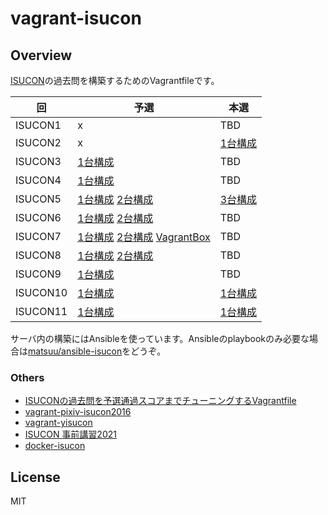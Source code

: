 # vagrant-isucon

## Overview

[ISUCON](http://isucon.net/)の過去問を構築するためのVagrantfileです。

| 回 | 予選 | 本選 |
| --- | --- | --- |
| ISUCON1 | x | TBD |
| ISUCON2 | x | [1台構成](https://github.com/matsuu/vagrant-isucon/tree/master/isucon2) |
| ISUCON3 | [1台構成](https://github.com/matsuu/vagrant-isucon/tree/master/isucon3-qualifier) | TBD |
| ISUCON4 | [1台構成](https://github.com/matsuu/vagrant-isucon/tree/master/isucon4-qualifier) | TBD |
| ISUCON5 | [1台構成](https://github.com/matsuu/vagrant-isucon/tree/master/isucon5-qualifier-standalone) [2台構成](https://github.com/matsuu/vagrant-isucon/tree/master/isucon5-qualifier) | [3台構成](https://github.com/matsuu/vagrant-isucon/tree/master/isucon5-final) |
| ISUCON6 | [1台構成](https://github.com/matsuu/vagrant-isucon/tree/master/isucon6-qualifier-standalone) [2台構成](https://github.com/matsuu/vagrant-isucon/tree/master/isucon6-qualifier) | TBD |
| ISUCON7 | [1台構成](https://github.com/matsuu/vagrant-isucon/tree/master/isucon7-qualifier-standalone) [2台構成](https://github.com/matsuu/vagrant-isucon/tree/master/isucon7-qualifier) [VagrantBox](https://app.vagrantup.com/matsuu/boxes/isucon7-qualifier) | TBD |
| ISUCON8 | [1台構成](https://github.com/matsuu/vagrant-isucon/tree/master/isucon8-qualifier-standalone) [2台構成](https://github.com/matsuu/vagrant-isucon/tree/master/isucon8-qualifier) | TBD |
| ISUCON9 | [1台構成](https://github.com/matsuu/vagrant-isucon/tree/master/isucon9-qualifier-standalone) | TBD |
| ISUCON10 | [1台構成](https://github.com/matsuu/vagrant-isucon/tree/master/isucon10-qualifier-standalone) | [1台構成](https://github.com/matsuu/vagrant-isucon/tree/master/isucon10-final-standalone) |
| ISUCON11 | [1台構成](https://github.com/matsuu/vagrant-isucon/tree/master/isucon11-qualifier-standalone) | [1台構成](https://github.com/matsuu/vagrant-isucon/tree/master/isucon11-final-standalone) |

サーバ内の構築にはAnsibleを使っています。Ansibleのplaybookのみ必要な場合は[matsuu/ansible-isucon](https://github.com/matsuu/ansible-isucon)をどうぞ。

### Others

- [ISUCONの過去問を予選通過スコアまでチューニングするVagrantfile](https://github.com/matsuu/vagrant-isucon-pass)
- [vagrant-pixiv-isucon2016](https://github.com/matsuu/vagrant-pixiv-isucon2016)
- [vagrant-yisucon](https://github.com/matsuu/vagrant-yisucon)
- [ISUCON 事前講習2021](https://github.com/matsuu/vagrant-isucon11-prior)
- [docker-isucon](https://github.com/matsuu/docker-isucon)

## License

MIT
